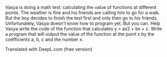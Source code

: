 Vasya is doing a math test: calculating the value of functions at different points. The weather is fine and his friends are calling him to go for a walk. But the boy decides to finish the test first and only then go to his friends. Unfortunately, Vasya doesn't know how to program yet. But you can. Help Vasya write the code of the function that calculates y = ax2 + bx + c. Write a program that will output the value of the function at the point x by the coefficients a, b, c and the number x.

Translated with DeepL.com (free version)
